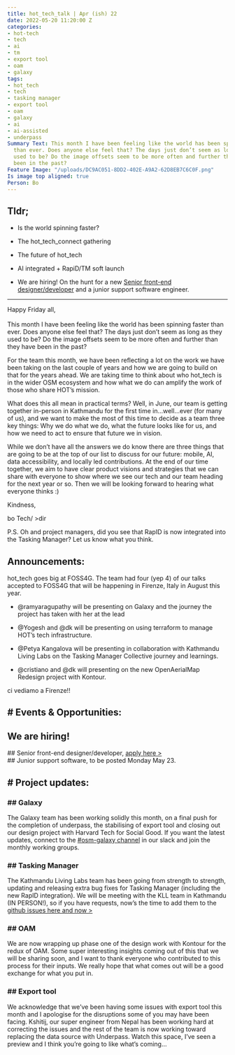 ```yaml
---
title: hot_tech_talk | Apr (ish) 22
date: 2022-05-20 11:20:00 Z
categories:
- hot-tech
- tech
- ai
- tm
- export tool
- oam
- galaxy
tags:
- hot_tech
- tech
- tasking manager
- export tool
- oam
- galaxy
- ai
- ai-assisted
- underpass
Summary Text: This month I have been feeling like the world has been spinning faster
  than ever. Does anyone else feel that? The days just don’t seem as long as they
  used to be? Do the image offsets seem to be more often and further than they have
  been in the past?
Feature Image: "/uploads/DC9AC051-8DD2-402E-A9A2-62D8EB7C6C0F.png"
Is image top aligned: true
Person: Bo
---
```


## Tldr;

* Is the world spinning faster?

* The hot_tech_connect gathering

* The future of hot_tech

* AI integrated \+ RapiD/TM soft launch

* We are hiring! On the hunt for a new [Senior front-end designer/developer](https://hotosm.bamboohr.com/jobs/view.php?id=92) and a junior support software engineer.

---

Happy Friday all, \
\
This month I have been feeling like the world has been spinning faster than ever. Does anyone else feel that? The days just don’t seem as long as they used to be? Do the image offsets seem to be more often and further than they have been in the past?

For the team this month, we have been reflecting a lot on the work we have been taking on the last couple of years and how we are going to build on that for the years ahead. We are taking time to think about who hot_tech is in the wider OSM ecosystem and how what we do can amplify the work of those who share HOT’s mission.

What does this all mean in practical terms? Well, in June, our team is getting together in-person in Kathmandu for the first time in…well…ever (for many of us), and we want to make the most of this time to decide as a team three key things: Why we do what we do, what the future looks like for us, and how we need to act to ensure that future we in vision.

While we don’t have all the answers we do know there are three things that are going to be at the top of our list to discuss for our future: mobile, AI, data accessibility, and locally led contributions. At the end of our time together, we aim to have clear product visions and strategies that we can share with everyone to show where we see our tech and our team heading for the next year or so. Then we will be looking forward to hearing what everyone thinks :)

Kindness,

bo
Tech/ >dir

P.S. Oh and project managers, did you see that RapID is now integrated into the Tasking Manager? Let us know what you think.

## Announcements:

hot_tech goes big at FOSS4G. The team had four (yep 4) of our talks accepted to FOSS4G that will be happening in Firenze, Italy in August this year.

* @ramyaragupathy will be presenting on Galaxy and the journey the project has taken with her at the lead

* @Yogesh and @dk will be presenting on using terraform to manage HOT’s tech infrastructure.

* @Petya Kangalova will be presenting in collaboration with Kathmandu Living Labs on the Tasking Manager Collective journey and learnings.

* @cristiano and @dk will presenting on the new OpenAerialMap Redesign project with Kontour.

ci vediamo a Firenze!!

## # Events & Opportunities:

## We are hiring!

\## Senior front-end designer/developer, [apply here >](https://hotosm.bamboohr.com/jobs/view.php?id=92)\
\## Junior support software, to be posted Monday May 23.

## # Project updates:

### ## Galaxy

The Galaxy team has been working solidly this month, on a final push for the completion of underpass, the stabilising of export tool and closing out our design project with Harvard Tech for Social Good. If you want the latest updates, connect to the [#osm-galaxy channel](https://hotosm.slack.com/archives/C02BHN4LE7K) in our slack and join the monthly working groups.

### ## Tasking Manager

The Kathmandu Living Labs team has been going from strength to strength, updating and releasing extra bug fixes for Tasking Manager (including the new RapID integration). We will be meeting with the KLL team in Kathmandu (IN PERSON!), so if you have requests, now’s the time to add them to the [github issues here and now >](https://github.com/hotosm/tasking-manager/issues)

### ## OAM

We are now wrapping up phase one of the design work with Kontour for the redux of OAM. Some super interesting insights coming out of this that we will be sharing soon, and I want to thank everyone who contributed to this process for their inputs. We really hope that what comes out will be a good exchange for what you put in.

### ## Export tool

We acknowledge that we’ve been having some issues with export tool this month and I apologise for the disruptions some of you may have been facing. Kshitij, our super engineer from Nepal has been working hard at correcting the issues and the rest of the team is now working toward replacing the data source with Underpass. Watch this space, I’ve seen a preview and I think you’re going to like what’s coming…